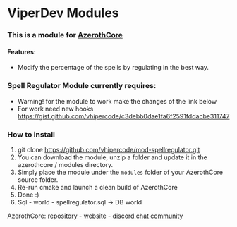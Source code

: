 # ViperDev Modules

### This is a module for [AzerothCore](http://www.azerothcore.org)

#### Features:
- Modify the percentage of the spells by regulating in the best way.

### Spell Regulator Module currently requires:
- Warning! for the module to work make the changes of the link below
- For work need new hooks https://gist.github.com/vhipercode/c3debb0dae1fa6f2591fddacbe311747

### How to install
1. git clone https://github.com/vhipercode/mod-spellregulator.git
2. You can download the module, unzip a folder and update it in the azerothcore / modules directory.
3. Simply place the module under the `modules` folder of your AzerothCore source folder.
4. Re-run cmake and launch a clean build of AzerothCore
5. Done :)
6. Sql - world - spellregulator.sql -> DB world

AzerothCore: [repository](https://github.com/azerothcore) - [website](http://azerothcore.org/) - [discord chat community](https://discord.gg/PaqQRkd)

